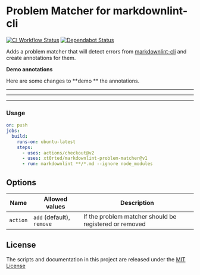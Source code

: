 # Problem Matcher for markdownlint-cli

[![CI Workflow Status](https://github.com/xt0rted/markdownlint-problem-matcher/workflows/CI/badge.svg)](https://github.com/xt0rted/markdownlint-problem-matcher/actions?query=workflow%3ACI)
[![Dependabot Status](https://api.dependabot.com/badges/status?host=github&repo=xt0rted/markdownlint-problem-matcher)](https://dependabot.com)

Adds a problem matcher that will detect errors from [markdownlint-cli](https://github.com/igorshubovych/markdownlint-cli) and create annotations for them.

**Demo annotations**

Here are some changes to **demo ** the annotations.

***

---

- - -

### Usage

```yml
on: push
jobs:
  build:
    runs-on: ubuntu-latest
    steps:
      - uses: actions/checkout@v2
      - uses: xt0rted/markdownlint-problem-matcher@v1
      - run: markdownlint **/*.md --ignore node_modules
```

## Options

Name | Allowed values | Description
-- | -- | --
`action` | `add` (default), `remove` | If the problem matcher should be registered or removed

## License

The scripts and documentation in this project are released under the [MIT License](LICENSE)
